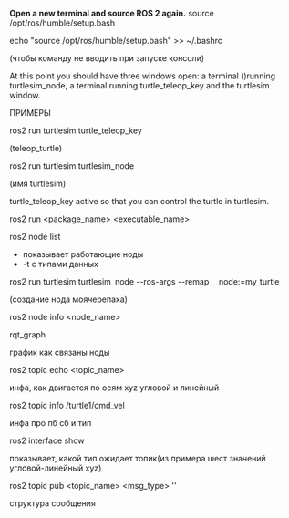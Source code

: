 __Open a new terminal and source ROS 2 again.__
source /opt/ros/humble/setup.bash

echo "source /opt/ros/humble/setup.bash" >> ~/.bashrc

(чтобы команду не вводить при запуске консоли)

At this point you should have three windows open: a terminal ()running turtlesim_node, 
a terminal running turtle_teleop_key and the turtlesim window. 

ПРИМЕРЫ

ros2 run turtlesim turtle_teleop_key

(teleop_turtle)

ros2 run turtlesim turtlesim_node 

(имя turtlesim)

turtle_teleop_key active so that you can control the turtle in turtlesim.

ros2 run <package_name> <executable_name>

ros2 node list

- показывает работающие ноды
- -t с типами данных
  
ros2 run turtlesim turtlesim_node --ros-args --remap __node:=my_turtle

(создание нода моячерепаха)

ros2 node info <node_name>

rqt_graph 

график как связаны ноды

ros2 topic echo <topic_name>

инфа, как двигается по осям xyz угловой и линейный

ros2 topic info /turtle1/cmd_vel

инфа про пб сб и тип

ros2 interface show <msg type>

показывает, какой тип ожидает топик(из примера шест значений угловой-линейный xyz)

ros2 topic pub <topic_name> <msg_type> '<args>'

структура сообщения





